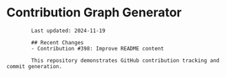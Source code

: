 # Contribution Graph Generator
            
            Last updated: 2024-11-19
            
            ## Recent Changes
            - Contribution #398: Improve README content
            
            This repository demonstrates GitHub contribution tracking and commit generation.
        